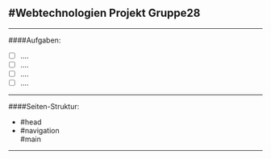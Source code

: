 #Webtechnologien Projekt Gruppe28
---
___
####Aufgaben:

* [ ] ....
* [ ] ....
* [ ] ....
* [ ] ....

___

####Seiten-Struktur:

* <head>
  <title>Kochseite</title>
  #head
  </head>
* <body>
  <nav>
  #navigation
  </nav>
  <main>
  #main
  </main>
  </body>
  <footer>
  </footer>
---
